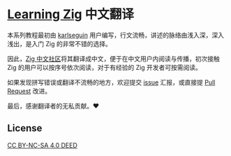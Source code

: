 # [Learning Zig](https://www.openmymind.net/learning_zig/) 中文翻译

本系列教程最初由 [karlseguin](https://github.com/karlseguin) 用户编写，行文流畅，讲述的脉络由浅入深，深入浅出，是入门 Zig 的非常不错的选择。

因此，[Zig 中文社区](https://zigcc.github.io/)将其翻译成中文，便于在中文用户内阅读与传播，初次接触 Zig 的用户可以按序号依次阅读，对于有经验的 Zig 开发者可按需阅读。

如果发现拼写错误或翻译不流畅的地方，欢迎提交 [issue](https://github.com/zigcc/learning-zig/issues) 汇报，或直接提 [Pull Request](https://github.com/zigcc/learning-zig/pulls) 改进。

最后，感谢翻译者的无私贡献。❤️️

## License

[CC BY-NC-SA 4.0 DEED](https://creativecommons.org/licenses/by-nc-sa/4.0/deed.zh-hans)
